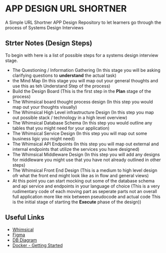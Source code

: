 # APP DESIGN URL SHORTNER
A Simple URL Shortner APP Design Repository to let learners go through the process of Systems Design Interviews

## Strter Notes (Design Steps)
To begin with here is a list of possible steps for a systems design interview stage.
- The Questioning / Information Gathering (In this stage you will be asking clarifying questions to **understand** the actual task)
- the Mind Map (In this stage you will map out your general thoughts and use this as teh Understand Step of the process)
- Build the Design Board (This is the first step in the **Plan** stage of the process)
- The Whimsical board thought process design (In this step you would map out your thoughts visually)
- The Whimsical High Level infrastructure Design (In this step you map out possible stack / technology in a high level overview)
- The Whimsical Database Schema (In this step you would outline any tables that you might need for your application)
- The Whimsical Service Design (In this step you will map out some business ligic you might need)
- The Whimsical API Endpoints (In this step you will map out external and internal endpoints that utilize the services you have designed)
- The Whimsical Middleware Design (In this step you will add any designs for middleware you might use that you have not already outlined in other steps)
- The Whimsical Front End Design (This is a medium to high level design ofr what the front end might look like as in flow and general views)
- At this point you can start mocking out some of the database schema and api service and endpoints in your language of choice (This is a very rudimentary code of each moving part as seperate parts not an overall full application more like mix between pseudocode and actual code This is the initial stage of starting the **Execute** phase of the design))

## Useful Links
- [Whimsical](https://whimsical.com)
- [Figma](https://www.figma.com)
- [DB Diagram](https://dbdiagram.io)
- [Docker - Getting Started](https://docs.docker.com/get-started/overview/)
